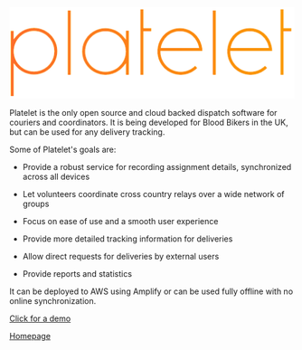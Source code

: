 ![platelet logo](platelet.png "Platelet")

Platelet is the only open source and cloud backed dispatch software for couriers and coordinators. It is being developed for Blood Bikers in the UK, but can be used for any delivery tracking.

Some of Platelet's goals are:

- Provide a robust service for recording assignment details, synchronized across all devices

- Let volunteers coordinate cross country relays over a wide network of groups

- Focus on ease of use and a smooth user experience

- Provide more detailed tracking information for deliveries

- Allow direct requests for deliveries by external users

- Provide reports and statistics

It can be deployed to AWS using Amplify or can be used fully offline with no online synchronization.

[Click for a demo](https://demo.platelet.app)

[Homepage](https://platelet.app)
